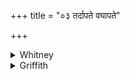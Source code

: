 +++
title = "०३ तर्दापते वघापते"

+++

<details><summary>Whitney</summary>

### Translation
3. O lord of borers, lord of *vághā's!* with arid jaws do ye (pl.)  
listen to me: what devourers (*vyadvará*) there are of the forest, and  
whatever devourers ye are, all them do we grind up.

### Notes
In *vyadvarā́s*, some of our mss. blunder the *dv* into *ddh* or *dhv*,  
even *ddhv;* but most of them, with all SPP's authorities save one, have  
*vyadvarā́s*, which is accordingly, doubtless with reason, admitted by  
SPP. into his text as the true reading, and our *vyadhv-* is to be  
corrected accordingly. ⌊For *vy-advará, vy-ádvarī*, see note to iii. 28.  
2. But at HGS. ii. 16. 5 we have *vyadhvara* with *maśaka;* cf. note to  
ii. 31. 4.⌋ Some mss. appear to read *vaṭyāpate* in **a**, but SPP.  
gives *vaghā-* as supported by all his authorities, and the comm. also  
has it, giving it a fictitious etymology from *ava-han;* he explains it  
by *patan̄gādi*. Pāda **b** is redundant, unless we contract *-bhā́  
”śṛṇota*.
</details>

<details><summary>Griffith</summary>

Hearken to me, lord of the female borer, lord of the female grub! ye rough-toothed vermin! Whate'er ye be, dwelling in woods, and piercing, we crush and mangle all those piercing insects.
</details>
